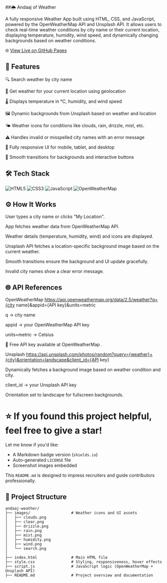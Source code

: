 ##🌦️ Andaaj of Weather

A fully responsive Weather App built using HTML, CSS, and JavaScript, powered by the OpenWeatherMap API and Unsplash API.
It allows users to check real-time weather conditions by city name or their current location, displaying temperature, humidity, wind speed, and dynamically changing backgrounds based on weather conditions.

🌐 [View Live on GitHub Pages](https://andajofweather.netlify.app/)  


## 📌 Features

🔍 Search weather by city name

📍 Get weather for your current location using geolocation

🌡️ Displays temperature in °C, humidity, and wind speed

🖼️ Dynamic backgrounds from Unsplash based on weather and location

🌤️ Weather icons for conditions like clouds, rain, drizzle, mist, etc.

⚠️ Handles invalid or misspelled city names with an error message

📱 Fully responsive UI for mobile, tablet, and desktop

🎨 Smooth transitions for backgrounds and interactive buttons


## 🛠️ Tech Stack

![HTML5](https://img.shields.io/badge/HTML5-5-E34F26?logo=html5&logoColor=white)
![CSS3](https://img.shields.io/badge/CSS3-3-1572B6?logo=css3&logoColor=white)
![JavaScript](https://img.shields.io/badge/JavaScript-ES6-F7DF1E?logo=javascript&logoColor=black)
![OpenWeatherMap](https://img.shields.io/badge/OpenWeatherMap-API-orange?logo=OpenWeatherMap&logoColor=white)


## ⚙️ How It Works

User types a city name or clicks "My Location".

App fetches weather data from OpenWeatherMap API.

Weather details (temperature, humidity, wind) and icons are displayed.

Unsplash API fetches a location-specific background image based on the current weather.

Smooth transitions ensure the background and UI update gracefully.

Invalid city names show a clear error message.

## 🌐 API References
OpenWeatherMap
https://api.openweathermap.org/data/2.5/weather?q={city name}&appid={API key}&units=metric


q → city name

appid → your OpenWeatherMap API key

units=metric → Celsius

🔑 Free API key available at OpenWeatherMap
.

Unsplash
https://api.unsplash.com/photos/random?query={weather}+{city}&orientation=landscape&client_id={API key}


Dynamically fetches a background image based on weather condition and city.

client_id → your Unsplash API key

Orientation set to landscape for fullscreen backgrounds.

# ⭐ If you found this project helpful, feel free to give a star!

Let me know if you'd like:
- A Markdown badge version (`shields.io`)
- Auto-generated `LICENSE` file
- Screenshot images embedded

This `README.md` is designed to impress recruiters and guide contributors professionally.


## 📁 Project Structure

```plaintext
andaaj-weather/
├── images/                  # Weather icons and UI assets
│   ├── clouds.png
│   ├── clear.png
│   ├── drizzle.png
│   ├── rain.png
│   ├── mist.png
│   ├── humidity.png
│   ├── wind.png
│   └── search.png
│
├── index.html               # Main HTML file
├── style.css                # Styling, responsiveness, hover effects
├── script.js                # JavaScript logic (OpenWeatherMap + Unsplash API)
├── README.md                # Project overview and documentation



